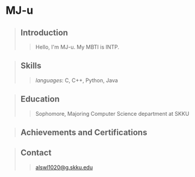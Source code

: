 # __MJ-u__


> ## Introduction
>> Hello, I'm MJ-u. My MBTI is INTP.
>> 

> ## Skills
>> *languages*: C, C++, Python, Java

> ## Education
>> Sophomore, Majoring Computer Science department at SKKU

> ## Achievements and Certifications
>> 

> ## Contact
>> alswl1020@g.skku.edu
